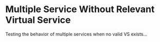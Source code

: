 # Multiple Service Without Relevant Virtual Service

Testing the behavior of multiple services when no valid VS exists...
